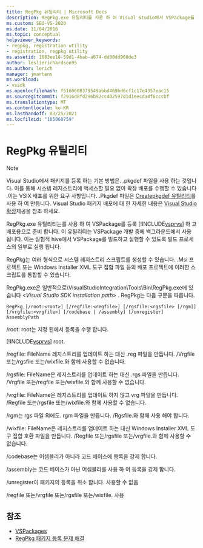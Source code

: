 ```yaml
---
title: RegPkg 유틸리티 | Microsoft Docs
description: RegPkg.exe 유틸리티를 사용 하 여 Visual Studio에서 VSPackage를 등록 하 고 배포를 위해 준비 하는 방법을 알아봅니다.
ms.custom: SEO-VS-2020
ms.date: 11/04/2016
ms.topic: conceptual
helpviewer_keywords:
- regpkg, registration utility
- registration, regpkg utility
ms.assetid: 1683ee18-59d1-4bab-a674-dd00dd960de3
author: leslierichardson95
ms.author: lerich
manager: jmartens
ms.workload:
- vssdk
ms.openlocfilehash: f5160608379549abbd469bd6cf1c17e4357eac15
ms.sourcegitcommit: f2916d8fd296b92cc402597d1d1eecda4f6cccbf
ms.translationtype: MT
ms.contentlocale: ko-KR
ms.lasthandoff: 03/25/2021
ms.locfileid: "105060759"
---
```

# <a name="regpkg-utility"></a>RegPkg 유틸리티
> [!NOTE]
> Visual Studio에서 패키지를 등록 하는 기본 방법은. .pkgdef 파일을 사용 하는 것입니다. 이를 통해 시스템 레지스트리에 액세스할 필요 없이 확장 배포를 수행할 수 있습니다 .이는 VSIX 배포를 위한 요구 사항입니다. .Pkgdef 파일은 [Createpkgdef 유틸리티](../../extensibility/internals/createpkgdef-utility.md)를 사용 하 여 만듭니다. Visual Studio 패키지 배포에 대 한 자세한 내용은 [Visual Studio 확장](../../extensibility/shipping-visual-studio-extensions.md)제공을 참조 하세요.

 RegPkg.exe 유틸리티는를 사용 하 여 VSPackage를 등록 [!INCLUDE[vsprvs](../../code-quality/includes/vsprvs_md.md)] 하 고 배포용으로 준비 합니다. 이 유틸리티는 VSPackage 개발 중에 백그라운드에서 사용 됩니다. 이는 실험적 hive에서 VSPackage를 빌드하고 실행할 수 있도록 빌드 프로세스의 일부로 실행 됩니다.

 RegPkg는 여러 형식으로 시스템 레지스트리 스크립트를 생성할 수 있습니다. .Msi 프로젝트 또는 Windows Installer XML 도구 집합 파일 등의 배포 프로젝트에 이러한 스크립트를 통합할 수 있습니다.

 RegPkg.exe은 일반적으로\VisualStudioIntegration\Tools\Bin\RegPkg.exe에 있습니다 \<*Visual Studio SDK installation path*> . RegPkg는 다음 구문을 따릅니다.

```
RegPkg [/root:<root>] [/regfile:<regfile>] [/rgsfile:<rgsfile> [/rgm]] [/vrgfile:<vrgfile>] [/codebase | /assembly] [/unregister] AssemblyPath
```

 /root: root는 지정 된에서 등록을 수행 합니다.

 [!INCLUDE[vsprvs](../../code-quality/includes/vsprvs_md.md)] root.

 /regfile: FileName 레지스트리를 업데이트 하는 대신 .reg 파일을 만듭니다.  /Vrgfile 또는/rgsfile 또는/wixfile.와 함께 사용할 수 없습니다.

 /rgsfile: FileName은 레지스트리를 업데이트 하는 대신 .rgs 파일을 만듭니다.  /Vrgfile 또는/regfile 또는/wixfile.와 함께 사용할 수 없습니다.

 /vrgfile: FileName은 레지스트리를 업데이트 하지 않고 vrg 파일을 만듭니다.  /Regfile 또는/rgsfile 또는/wixfile.와 함께 사용할 수 없습니다.

 /rgm는 rgs 파일 외에도. rgm 파일을 만듭니다.  /Rgsfile.와 함께 사용 해야 합니다.

 /wixfile: FileName은 레지스트리를 업데이트 하는 대신 Windows Installer XML 도구 집합 호환 파일을 만듭니다.  /Regfile 또는/rgsfile 또는/vrgfile.와 함께 사용할 수 없습니다.

 /codebase는 어셈블리가 아니라 코드 베이스에 등록을 강제 합니다.

 /assembly는 코드 베이스가 아닌 어셈블리를 사용 하 여 등록을 강제 합니다.

 /unregister이 패키지의 등록을 취소 합니다.  사용할 수 없음

 /regfile 또는/vrgfile 또는/rgsfile 또는/wixfile. 사용

## <a name="see-also"></a>참조
- [VSPackages](../../extensibility/internals/vspackages.md)
- [RegPkg 패키지 등록 문제 해결](../../extensibility/internals/troubleshooting-regpkg-package-registration.md)
